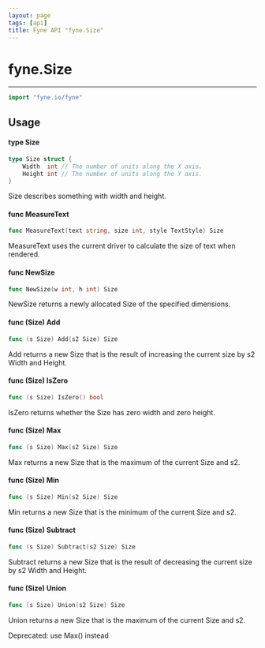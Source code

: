```yaml
---
layout: page
tags: [api]
title: Fyne API "fyne.Size"
---
```


# fyne.Size
---
```go
import "fyne.io/fyne"
```

## Usage

#### type Size

```go
type Size struct {
	Width  int // The number of units along the X axis.
	Height int // The number of units along the Y axis.
}
```

Size describes something with width and height.

#### func  MeasureText

```go
func MeasureText(text string, size int, style TextStyle) Size
```
MeasureText uses the current driver to calculate the size of text when rendered.

#### func  NewSize

```go
func NewSize(w int, h int) Size
```
NewSize returns a newly allocated Size of the specified dimensions.

#### func (Size) Add

```go
func (s Size) Add(s2 Size) Size
```
Add returns a new Size that is the result of increasing the current size by s2 Width and Height.

#### func (Size) IsZero

```go
func (s Size) IsZero() bool
```
IsZero returns whether the Size has zero width and zero height.

#### func (Size) Max

```go
func (s Size) Max(s2 Size) Size
```
Max returns a new Size that is the maximum of the current Size and s2.

#### func (Size) Min

```go
func (s Size) Min(s2 Size) Size
```
Min returns a new Size that is the minimum of the current Size and s2.

#### func (Size) Subtract

```go
func (s Size) Subtract(s2 Size) Size
```
Subtract returns a new Size that is the result of decreasing the current size by s2 Width and Height.

#### func (Size) Union

```go
func (s Size) Union(s2 Size) Size
```
Union returns a new Size that is the maximum of the current Size and s2.


<div class="deprecated">
Deprecated: use Max() instead</div>
